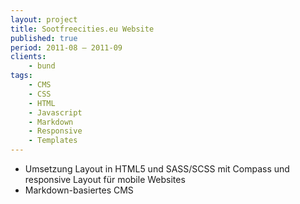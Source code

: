 ```yaml
---
layout: project
title: Sootfreecities.eu Website
published: true
period: 2011-08 – 2011-09
clients:
    - bund
tags:
    - CMS
    - CSS
    - HTML
    - Javascript
    - Markdown
    - Responsive
    - Templates
---
```

- Umsetzung Layout in HTML5 und SASS/SCSS mit Compass und responsive Layout für mobile Websites
- Markdown-basiertes CMS
